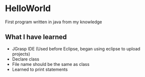 # HelloWorld

First program written in java from my knowledge

## What I have learned
* JGrasp IDE (Used before Eclipse, began using eclipse to upload projects)
* Declare class
* File name should be the same as class
* Learned to print statements
